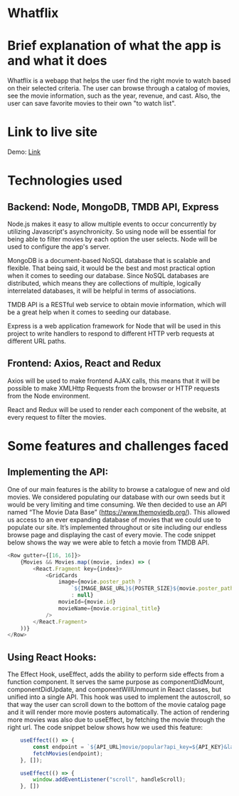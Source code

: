 # Whatflix

# Brief explanation of what the app is and what it does
Whatflix is a webapp that helps the user find the right movie to watch based on their selected criteria. The user can browse through a catalog of movies, see the movie information, such as the year, revenue, and cast. Also, the user can save favorite movies to their own "to watch list".

# Link to live site
Demo: [Link](https://whatflix-app.herokuapp.com/)

# Technologies used   
      
## Backend: Node, MongoDB, TMDB API, Express   
 
Node.js makes it easy to allow multiple events to occur concurrently by utilizing Javascript's asynchronicity. So using node will be essential for being able to filter movies by each option the user selects. Node will be used to configure the app's server.

MongoDB is a document-based NoSQL database that is scalable and flexible. That being said, it would be the best and most practical option when it comes to seeding our database. Since NoSQL databases are distributed, which means they are collections of multiple, logically interrelated databases, it will be helpful in terms of associations. 

TMDB API is a RESTful web service to obtain movie information, which will be a great help when it comes to seeding our database. 

Express is a web application framework for Node that will be used in this project to write handlers to respond to different HTTP verb requests at different URL paths.   

## Frontend: Axios, React and Redux

Axios will be used to make frontend AJAX calls, this means that it will be possible to make XMLHttp Requests from the browser or HTTP requests from the Node environment.

React and Redux will be used to render each component of the website, at every request to filter the movies.

# Some features and challenges faced

## Implementing the API:
 
One of our main features is the ability to browse a catalogue of new and old movies. We considered populating our database with our own seeds but it would be very limiting and time consuming. We then decided to use an API named “The Movie Data Base” (https://www.themoviedb.org/). This allowed us access to an ever expanding database of movies that we could use to populate our site. It’s implemented throughout or site including our endless browse page and displaying the cast of every movie.
The code snippet below shows the way we were able to fetch a movie from TMDB API.
     
```javascript
<Row gutter={[16, 16]}>
    {Movies && Movies.map((movie, index) => (
        <React.Fragment key={index}>
            <GridCards
                image={movie.poster_path ?
                    `${IMAGE_BASE_URL}${POSTER_SIZE}${movie.poster_path}`
                    : null}
                movieId={movie.id}
                movieName={movie.original_title}
            />
        </React.Fragment>
    ))}
</Row>
```
  
## Using React Hooks:

The Effect Hook, useEffect, adds the ability to perform side effects from a function component. It serves the same purpose as componentDidMount, componentDidUpdate, and componentWillUnmount in React classes, but unified into a single API. This hook was used to implement the autoscroll, so that way the user can scroll down to the bottom of the movie catalog page and it will render more movie posters automatically. The action of rendering more movies was also due to useEffect, by fetching the movie through the right url.
The code snippet below shows how we used this feature:

```javascript
    useEffect(() => {
        const endpoint = `${API_URL}movie/popular?api_key=${API_KEY}&language=en-US&page=1`
        fetchMovies(endpoint);
    }, []);

    useEffect(() => {
        window.addEventListener("scroll", handleScroll);
    }, [])
```

